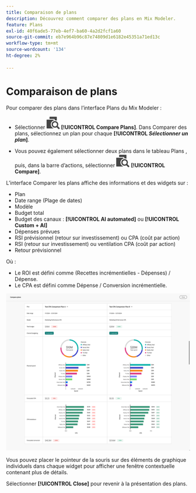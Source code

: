 ```yaml
---
title: Comparaison de plans
description: Découvrez comment comparer des plans en Mix Modeler.
feature: Plans
exl-id: 40f6ade5-77eb-4ef7-ba60-4a2d2fcf1a60
source-git-commit: eb7e964b96c87e74809d1e6182e45351a71ed13c
workflow-type: tm+mt
source-wordcount: '134'
ht-degree: 2%

---
```


# Comparaison de plans

Pour comparer des plans dans l’interface Plans du Mix Modeler :

* Sélectionner ![Comparer](../assets/icons/Compare.svg) **[!UICONTROL Compare Plans]**. Dans Comparer des plans, sélectionnez un plan pour chaque **[!UICONTROL _Sélectionner un plan_]**.

* Vous pouvez également sélectionner deux plans dans le tableau Plans , puis, dans la barre d’actions, sélectionner ![Comparer](../assets/icons/Compare.svg) **[!UICONTROL Compare]**.

L’interface Comparer les plans affiche des informations et des widgets sur :

* Plan
* Date range (Plage de dates)
* Modèle
* Budget total
* Budget des canaux : **[!UICONTROL AI automated]** ou **[!UICONTROL Custom + AI]**
* Dépenses prévues
* RSI prévisionnel (retour sur investissement) ou CPA (coût par action)
* RSI (retour sur investissement) ou ventilation CPA (coût par action)
* Retour prévisionnel

Où :

* Le ROI est défini comme (Recettes incrémentielles - Dépenses) / Dépense.
* Le CPA est défini comme Dépense / Conversion incrémentielle.


![Comparaison de plans](../assets/compare-plans.png)

Vous pouvez placer le pointeur de la souris sur des éléments de graphique individuels dans chaque widget pour afficher une fenêtre contextuelle contenant plus de détails.

Sélectionner **[!UICONTROL Close]** pour revenir à la présentation des plans.
